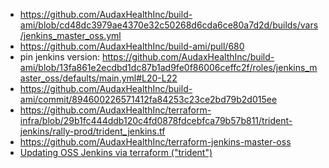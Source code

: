 


 - https://github.com/AudaxHealthInc/build-ami/blob/cd48dc3979ae4370e32c50268d6cda6ce80a7d2d/builds/vars/jenkins_master_oss.yml
 - https://github.com/AudaxHealthInc/build-ami/pull/680
 - pin jenkins version: https://github.com/AudaxHealthInc/build-ami/blob/13fa861e2ecdbd1dc87b1ad9fe0f86006ceffc2f/roles/jenkins_master_oss/defaults/main.yml#L20-L22
 - https://github.com/AudaxHealthInc/build-ami/commit/894600226571412fa84253c23ce2bd79b2d015ee
 - https://github.com/AudaxHealthInc/terraform-infra/blob/29b1fc444ddb120c4fd0878fdcebfca79b57b811/trident-jenkins/rally-prod/trident_jenkins.tf
 - https://github.com/AudaxHealthInc/terraform-jenkins-master-oss
 - [Updating OSS Jenkins via terraform ("trident")](https://wiki.audaxhealth.com/x/4SEpAw)
<!--stackedit_data:
eyJoaXN0b3J5IjpbLTc1OTQ0MzY5NiwtMjE0Mzk5MDYxMywtMT
A5MjQ3OTQxNCwxNDQ1ODI0ODkxXX0=
-->